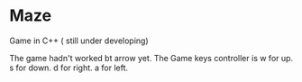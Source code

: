 # Maze
Game in C++ ( still under developing)

The game hadn't worked bt arrow yet.
The Game keys controller is
  w for up.
  s for down.
  d for right.
  a for left.
